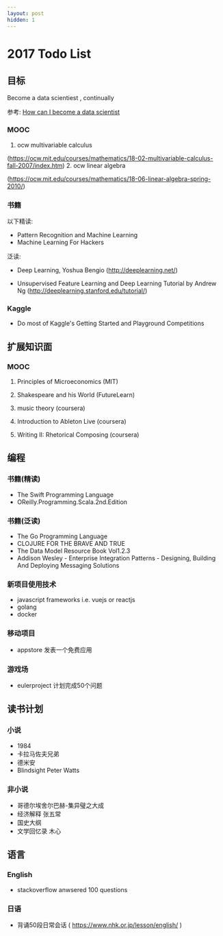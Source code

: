 ```yaml
---
layout: post
hidden: 1
---
```


# 2017 Todo List


## 目标
Become a data scientiest , continually

参考: [How can I become a data scientist](https://www.quora.com/I-want-to-become-a-data-analyst-but-Im-not-good-at-math-What-should-I-do)

### MOOC

1. ocw multivariable calculus

(https://ocw.mit.edu/courses/mathematics/18-02-multivariable-calculus-fall-2007/index.htm)
2. ocw linear algebra

(https://ocw.mit.edu/courses/mathematics/18-06-linear-algebra-spring-2010/)

### 书籍
以下精读:
* Pattern Recognition and Machine Learning
* Machine Learning For Hackers 

泛读:
* Deep Learning, Yoshua Bengio
 (http://deeplearning.net/)

* Unsupervised Feature Learning and Deep Learning Tutorial by Andrew Ng
(http://deeplearning.stanford.edu/tutorial/)

### Kaggle

* Do most of Kaggle's Getting Started and Playground Competitions

## 扩展知识面

### MOOC

1. Principles of Microeconomics (MIT)

2. Shakespeare and his World (FutureLearn)

3. music theory (coursera)

4. Introduction to Ableton Live (coursera)

5. Writing II: Rhetorical Composing (coursera)

## 编程
### 书籍(精读)

* The Swift Programming Language
* OReilly.Programming.Scala.2nd.Edition

### 书籍(泛读)

* The Go Programming Language
* CLOJURE FOR THE BRAVE AND TRUE
* The Data Model Resource Book Vol1.2.3
* Addison Wesley - Enterprise Integration Patterns - Designing, Building And Deploying Messaging Solutions

### 新项目使用技术
* javascript frameworks i.e. vuejs or reactjs
* golang
* docker

### 移动项目

* appstore 发表一个免费应用

### 游戏场

* eulerproject 计划完成50个问题

## 读书计划
### 小说

* 1984
* 卡拉马佐夫兄弟
* 德米安
* Blindsight Peter Watts

### 非小说

* 哥德尔埃舍尔巴赫-集异璧之大成
* 经济解释 张五常
* 国史大纲
* 文学回忆录 木心

## 语言

### English

* stackoverflow 
  anwsered 100 questions

### 日语

* 背诵50段日常会话
 ( https://www.nhk.or.jp/lesson/english/ )
